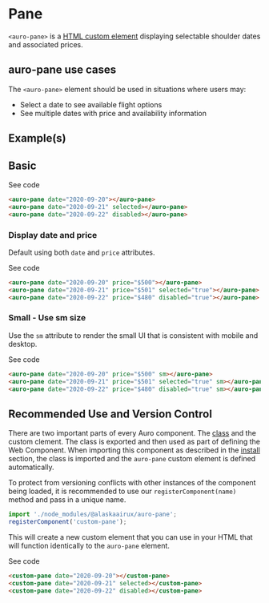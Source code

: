 <!--
The demo.md file is a compiled document. No edits should be made directly to this file.
README.md is created by running `npm run build:docs`.
This file is generated based on a template fetched from `./docs/partials/demo.md`
-->

# Pane

<!-- AURO-GENERATED-CONTENT:START (FILE:src=./description.md) -->
<!-- The below content is automatically added from ./description.md -->
`<auro-pane>` is a [HTML custom element](https://developer.mozilla.org/en-US/docs/Web/Web_Components/Using_custom_elements) displaying selectable shoulder dates and associated prices.
<!-- AURO-GENERATED-CONTENT:END -->

## auro-pane use cases

<!-- AURO-GENERATED-CONTENT:START (FILE:src=./useCases.md) -->
<!-- The below content is automatically added from ./useCases.md -->
The `<auro-pane>` element should be used in situations where users may:

* Select a date to see available flight options
* See multiple dates with price and availability information
<!-- AURO-GENERATED-CONTENT:END -->

## Example(s)

## Basic

<div class="exampleWrapper">
  <!-- AURO-GENERATED-CONTENT:START (FILE:src=./../../apiExamples/basic.html) -->
  <!-- The below content is automatically added from ./../../apiExamples/basic.html -->
  <auro-pane date="2020-09-20"></auro-pane>
  <auro-pane date="2020-09-21" selected></auro-pane>
  <auro-pane date="2020-09-22" disabled></auro-pane>
  <!-- AURO-GENERATED-CONTENT:END -->
</div>
<auro-accordion alignRight>
  <span slot="trigger">See code</span>
<!-- AURO-GENERATED-CONTENT:START (CODE:src=./../../apiExamples/basic.html) -->
<!-- The below code snippet is automatically added from ./../../apiExamples/basic.html -->

```html
<auro-pane date="2020-09-20"></auro-pane>
<auro-pane date="2020-09-21" selected></auro-pane>
<auro-pane date="2020-09-22" disabled></auro-pane>
```
<!-- AURO-GENERATED-CONTENT:END -->
</auro-accordion>

### Display date and price

Default using both `date` and `price` attributes.

<div class="exampleWrapper">
  <!-- AURO-GENERATED-CONTENT:START (FILE:src=./../../apiExamples/dateAndPrice.html) -->
  <!-- The below content is automatically added from ./../../apiExamples/dateAndPrice.html -->
  <auro-pane date="2020-09-20" price="$500"></auro-pane>
  <auro-pane date="2020-09-21" price="$501" selected="true"></auro-pane>
  <auro-pane date="2020-09-22" price="$480" disabled="true"></auro-pane>
  <!-- AURO-GENERATED-CONTENT:END -->
</div>
<auro-accordion alignRight>
  <span slot="trigger">See code</span>
<!-- AURO-GENERATED-CONTENT:START (CODE:src=./../../apiExamples/dateAndPrice.html) -->
<!-- The below code snippet is automatically added from ./../../apiExamples/dateAndPrice.html -->

```html
<auro-pane date="2020-09-20" price="$500"></auro-pane>
<auro-pane date="2020-09-21" price="$501" selected="true"></auro-pane>
<auro-pane date="2020-09-22" price="$480" disabled="true"></auro-pane>
```
<!-- AURO-GENERATED-CONTENT:END -->
</auro-accordion>

### Small - Use sm size

Use the `sm` attribute to render the small UI that is consistent with mobile and desktop.

<div class="exampleWrapper">
  <!-- AURO-GENERATED-CONTENT:START (FILE:src=./../../apiExamples/small.html) -->
  <!-- The below content is automatically added from ./../../apiExamples/small.html -->
  <auro-pane date="2020-09-20" price="$500" sm></auro-pane>
  <auro-pane date="2020-09-21" price="$501" selected="true" sm></auro-pane>
  <auro-pane date="2020-09-22" price="$480" disabled="true" sm></auro-pane>
  <!-- AURO-GENERATED-CONTENT:END -->
</div>
<auro-accordion alignRight>
  <span slot="trigger">See code</span>
<!-- AURO-GENERATED-CONTENT:START (CODE:src=./../../apiExamples/small.html) -->
<!-- The below code snippet is automatically added from ./../../apiExamples/small.html -->

```html
<auro-pane date="2020-09-20" price="$500" sm></auro-pane>
<auro-pane date="2020-09-21" price="$501" selected="true" sm></auro-pane>
<auro-pane date="2020-09-22" price="$480" disabled="true" sm></auro-pane>
```
<!-- AURO-GENERATED-CONTENT:END -->
</auro-accordion>

## Recommended Use and Version Control

There are two important parts of every Auro component. The <a href="https://developer.mozilla.org/en-US/docs/Web/JavaScript/Reference/Classes">class</a> and the custom clement. The class is exported and then used as part of defining the Web Component. When importing this component as described in the <a href="#install">install</a> section, the class is imported and the `auro-pane` custom element is defined automatically.

To protect from versioning conflicts with other instances of the component being loaded, it is recommended to use our `registerComponent(name)` method and pass in a unique name.

```js
import './node_modules/@alaskaairux/auro-pane';
registerComponent('custom-pane');
```

This will create a new custom element that you can use in your HTML that will function identically to the `auro-pane` element.

<div class="exampleWrapper">
  <!-- AURO-GENERATED-CONTENT:START (FILE:src=./../../apiExamples/customRegistration.html) -->
  <!-- The below content is automatically added from ./../../apiExamples/customRegistration.html -->
  <custom-pane date="2020-09-20"></custom-pane>
  <custom-pane date="2020-09-21" selected></custom-pane>
  <custom-pane date="2020-09-22" disabled></custom-pane>
  <!-- AURO-GENERATED-CONTENT:END -->
</div>
<auro-accordion alignRight>
  <span slot="trigger">See code</span>
<!-- AURO-GENERATED-CONTENT:START (CODE:src=./../../apiExamples/customRegistration.html) -->
<!-- The below code snippet is automatically added from ./../../apiExamples/customRegistration.html -->

```html
<custom-pane date="2020-09-20"></custom-pane>
<custom-pane date="2020-09-21" selected></custom-pane>
<custom-pane date="2020-09-22" disabled></custom-pane>
```
<!-- AURO-GENERATED-CONTENT:END -->
</auro-accordion>
